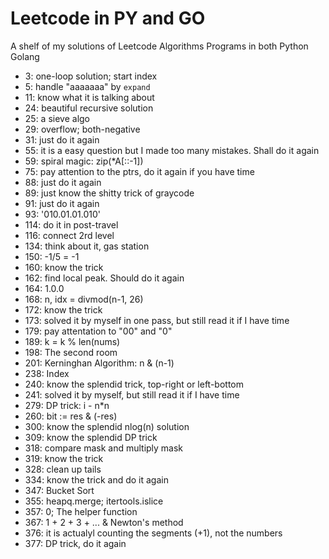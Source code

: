 # Leetcode in PY and GO
A shelf of my solutions of Leetcode Algorithms Programs in both Python Golang

* 3: one-loop solution; start index
* 5: handle "aaaaaaa" by `expand` 
* 11: know what it is talking about
* 24: beautiful recursive solution
* 25: a sieve algo
* 29: overflow; both-negative
* 31: just do it again
* 55: it is a easy question but I made too many mistakes. Shall do it again
* 59: spiral magic: zip(*A[::-1])
* 75: pay attention to the ptrs, do it again if you have time
* 88: just do it again
* 89: just know the shitty trick of graycode
* 91: just do it again
* 93: '010.01.01.010'
* 114: do it in post-travel
* 116: connect 2rd level
* 134: think about it, gas station
* 150: -1/5 = -1
* 160: know the trick
* 162: find local peak. Should do it again
* 164: 1.0.0
* 168: n, idx = divmod(n-1, 26)
* 172: know the trick
* 173: solved it by myself in one pass, but still read it if I have time
* 179: pay attentation to "00" and "0"
* 189: k = k % len(nums)
* 198: The second room
* 201: Kerninghan Algorithm: n & (n-1)
* 238: Index
* 240: know the splendid trick, top-right or left-bottom
* 241: solved it by myself, but still read it if I have time
* 279: DP trick: i - n*n
* 260: bit := res & (-res)
* 300: know the splendid nlog(n) solution
* 309: know the splendid DP trick
* 318: compare mask and multiply mask
* 319: know the trick
* 328: clean up tails
* 334: know the trick and do it again
* 347: Bucket Sort
* 355: heapq.merge; itertools.islice
* 357: 0; The helper function
* 367: 1 + 2 + 3 + ... & Newton's method
* 376: it is actualyl counting the segments (+1), not the numbers
* 377: DP trick, do it again
